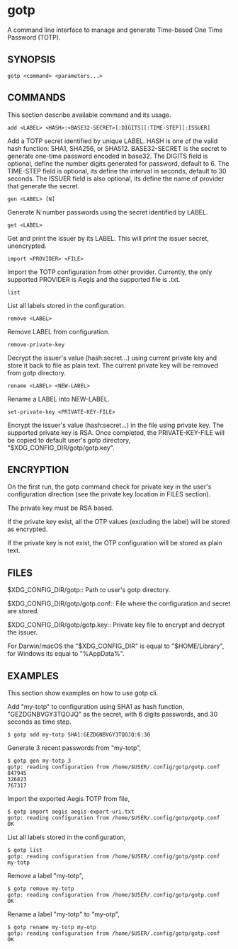 # gotp

A command line interface to manage and generate Time-based One Time Password
(TOTP).

## SYNOPSIS

    gotp <command> <parameters...>


## COMMANDS

This section describe available command and its usage.

    add <LABEL> <HASH>:<BASE32-SECRET>[:DIGITS][:TIME-STEP][:ISSUER]

Add a TOTP secret identified by unique LABEL.
HASH is one of the valid hash function: SHA1, SHA256, or
SHA512.
BASE32-SECRET is the secret to generate one-time password
encoded in base32.
The DIGITS field is optional, define the number digits
generated for password, default to 6.
The TIME-STEP field is optional, its define the interval in
seconds, default to 30 seconds.
The ISSUER field is also optional, its define the name of
provider that generate the secret.

    gen <LABEL> [N]

Generate N number passwords using the secret identified by LABEL.

    get <LABEL>

Get and print the issuer by its LABEL.
This will print the issuer secret, unencrypted.

    import <PROVIDER> <FILE>

Import the TOTP configuration from other provider.
Currently, the only supported PROVIDER is Aegis and the supported file
is .txt.

    list

List all labels stored in the configuration.

    remove <LABEL>

Remove LABEL from configuration.

    remove-private-key

Decrypt the issuer's value (hash:secret...) using current private key and
store it back to file as plain text.
The current private key will be removed from gotp directory.

    rename <LABEL> <NEW-LABEL>

Rename a LABEL into NEW-LABEL.

    set-private-key <PRIVATE-KEY-FILE>

Encrypt the issuer's value (hash:secret...) in the file using private key.
The supported private key is RSA.
Once completed, the PRIVATE-KEY-FILE will be copied to default user's gotp
directory, "$XDG_CONFIG_DIR/gotp/gotp.key".


##  ENCRYPTION

On the first run, the gotp command check for private key in the user's
configuration direction (see the private key location in FILES section).

The private key must be RSA based.

If the private key exist, all the OTP values (excluding the label) will be
stored as encrypted.

If the private key is not exist, the OTP configuration will be stored as
plain text.


##  FILES

$XDG_CONFIG_DIR/gotp:: Path to user's gotp directory.

$XDG_CONFIG_DIR/gotp/gotp.conf:: File where the configuration and
secret are stored.

$XDG_CONFIG_DIR/gotp/gotp.key:: Private key file to encrypt and decrypt the
issuer.

For Darwin/macOS the "$XDG_CONFIG_DIR" is equal to "$HOME/Library",
for Windows its equal to "%AppData%".


##  EXAMPLES

This section show examples on how to use gotp cli.

Add "my-totp" to configuration using SHA1 as hash function, "GEZDGNBVGY3TQOJQ"
as the secret, with 6 digits passwords, and 30 seconds as time step.

    $ gotp add my-totp SHA1:GEZDGNBVGY3TQOJQ:6:30


Generate 3 recent passwords from "my-totp",

    $ gotp gen my-totp 3
    gotp: reading configuration from /home/$USER/.config/gotp/gotp.conf
    847945
    326823
    767317


Import the exported Aegis TOTP from file,

    $ gotp import aegis aegis-export-uri.txt
    gotp: reading configuration from /home/$USER/.config/gotp/gotp.conf
    OK


List all labels stored in the configuration,

    $ gotp list
    gotp: reading configuration from /home/$USER/.config/gotp/gotp.conf
    my-totp


Remove a label "my-totp",

    $ gotp remove my-totp
    gotp: reading configuration from /home/$USER/.config/gotp/gotp.conf
    OK


Rename a label "my-totp" to "my-otp",

    $ gotp rename my-totp my-otp
    gotp: reading configuration from /home/$USER/.config/gotp/gotp.conf
    OK
